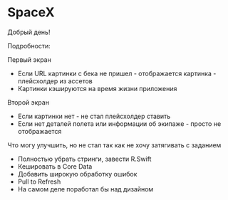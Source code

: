 # SpaceX

Добрый день!

Подробности:

Первый экран
- Если URL картинки с бека не пришел - отображается картинка - плейсхолдер из ассетов
- Картинки кэшируются на время жизни приложения

Второй экран
- Если картинки нет - не стал плейсхолдер ставить
- Если нет деталей полета или информации об экипаже - просто не отображается

Что могу улучшить, но не стал так как не хочу затягивать с заданием
- Полностью убрать стринги, завести R.Swift
- Кешировать в Core Data 
- Добавить широкую обработку ошибок
- Pull to Refresh 
- На самом деле поработал бы над дизайном
